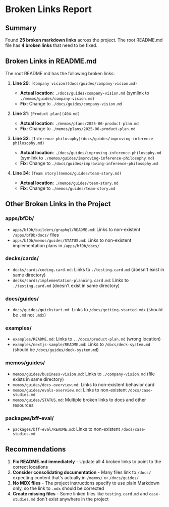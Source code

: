 # Broken Links Report

## Summary

Found **25 broken markdown links** across the project. The root README.md file
has **4 broken links** that need to be fixed.

## Broken Links in README.md

The root README.md has the following broken links:

1. **Line 29**: `[Company vision](docs/guides/company-vision.md)`
   - **Actual location**: `./docs/guides/company-vision.md` (symlink to
     `./memos/guides/company-vision.md`)
   - **Fix**: Change to `./docs/guides/company-vision.md`

2. **Line 31**: `[Product plan](404.md)`
   - **Actual location**: `./memos/plans/2025-06-product-plan.md`
   - **Fix**: Change to `./memos/plans/2025-06-product-plan.md`

3. **Line 32**:
   `[Inference philosophy](docs/guides/improving-inference-philosophy.md)`
   - **Actual location**: `./docs/guides/improving-inference-philosophy.md`
     (symlink to `./memos/guides/improving-inference-philosophy.md`)
   - **Fix**: Change to `./docs/guides/improving-inference-philosophy.md`

4. **Line 34**: `[Team story](memos/guides/team-story.md)`
   - **Actual location**: `./memos/guides/team-story.md`
   - **Fix**: Change to `./memos/guides/team-story.md`

## Other Broken Links in the Project

### apps/bfDb/

- `apps/bfDb/builders/graphql/README.md`: Links to non-existent
  `/apps/bfDb/docs/` files
- `apps/bfDb/memos/guides/STATUS.md`: Links to non-existent implementation plans
  in `/apps/bfDb/docs/`

### decks/cards/

- `decks/cards/coding.card.md`: Links to `./testing.card.md` (doesn't exist in
  same directory)
- `decks/cards/implementation-planning.card.md`: Links to `./testing.card.md`
  (doesn't exist in same directory)

### docs/guides/

- `docs/guides/quickstart.md`: Links to `/docs/getting-started.mdx` (should be
  `.md` not `.mdx`)

### examples/

- `examples/README.md`: Links to `../docs/product-plan.md` (wrong location)
- `examples/nextjs-sample/README.md`: Links to `/docs/deck-system.md` (should be
  `/docs/guides/deck-system.md`)

### memos/guides/

- `memos/guides/business-vision.md`: Links to `./company-vision.md` (file exists
  in same directory)
- `memos/guides/docs-overview.md`: Links to non-existent behavior card
- `memos/guides/evals-overview.md`: Links to non-existent
  `/docs/case-studies.md`
- `memos/guides/STATUS.md`: Multiple broken links to docs and other resources

### packages/bff-eval/

- `packages/bff-eval/README.md`: Links to non-existent `/docs/case-studies.md`

## Recommendations

1. **Fix README.md immediately** - Update all 4 broken links to point to the
   correct locations
2. **Consider consolidating documentation** - Many files link to `/docs/`
   expecting content that's actually in `/memos/` or `/docs/guides/`
3. **No MDX files** - The project instructions specify to use plain Markdown
   only, so the link to `.mdx` should be corrected
4. **Create missing files** - Some linked files like `testing.card.md` and
   `case-studies.md` don't exist anywhere in the project
